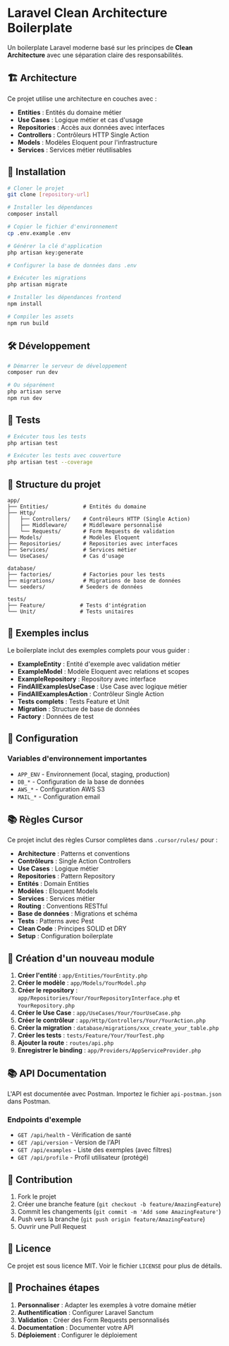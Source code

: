 # Laravel Clean Architecture Boilerplate

Un boilerplate Laravel moderne basé sur les principes de **Clean Architecture** avec une séparation claire des responsabilités.

## 🏗️ Architecture

Ce projet utilise une architecture en couches avec :

- **Entities** : Entités du domaine métier
- **Use Cases** : Logique métier et cas d'usage
- **Repositories** : Accès aux données avec interfaces
- **Controllers** : Contrôleurs HTTP Single Action
- **Models** : Modèles Eloquent pour l'infrastructure
- **Services** : Services métier réutilisables

## 🚀 Installation

```bash
# Cloner le projet
git clone [repository-url]

# Installer les dépendances
composer install

# Copier le fichier d'environnement
cp .env.example .env

# Générer la clé d'application
php artisan key:generate

# Configurer la base de données dans .env

# Exécuter les migrations
php artisan migrate

# Installer les dépendances frontend
npm install

# Compiler les assets
npm run build
```

## 🛠️ Développement

```bash
# Démarrer le serveur de développement
composer run dev

# Ou séparément
php artisan serve
npm run dev
```

## 🧪 Tests

```bash
# Exécuter tous les tests
php artisan test

# Exécuter les tests avec couverture
php artisan test --coverage
```

## 📁 Structure du projet

```
app/
├── Entities/           # Entités du domaine
├── Http/
│   ├── Controllers/    # Contrôleurs HTTP (Single Action)
│   ├── Middleware/     # Middleware personnalisé
│   └── Requests/       # Form Requests de validation
├── Models/             # Modèles Eloquent
├── Repositories/       # Repositories avec interfaces
├── Services/           # Services métier
└── UseCases/           # Cas d'usage

database/
├── factories/          # Factories pour les tests
├── migrations/         # Migrations de base de données
└── seeders/           # Seeders de données

tests/
├── Feature/           # Tests d'intégration
└── Unit/              # Tests unitaires
```

## 🎯 Exemples inclus

Le boilerplate inclut des exemples complets pour vous guider :

- **ExampleEntity** : Entité d'exemple avec validation métier
- **ExampleModel** : Modèle Eloquent avec relations et scopes
- **ExampleRepository** : Repository avec interface
- **FindAllExamplesUseCase** : Use Case avec logique métier
- **FindAllExamplesAction** : Contrôleur Single Action
- **Tests complets** : Tests Feature et Unit
- **Migration** : Structure de base de données
- **Factory** : Données de test

## 🔧 Configuration

### Variables d'environnement importantes

- `APP_ENV` - Environnement (local, staging, production)
- `DB_*` - Configuration de la base de données
- `AWS_*` - Configuration AWS S3
- `MAIL_*` - Configuration email

## 📚 Règles Cursor

Ce projet inclut des règles Cursor complètes dans `.cursor/rules/` pour :

- **Architecture** : Patterns et conventions
- **Contrôleurs** : Single Action Controllers
- **Use Cases** : Logique métier
- **Repositories** : Pattern Repository
- **Entités** : Domain Entities
- **Modèles** : Eloquent Models
- **Services** : Services métier
- **Routing** : Conventions RESTful
- **Base de données** : Migrations et schéma
- **Tests** : Patterns avec Pest
- **Clean Code** : Principes SOLID et DRY
- **Setup** : Configuration boilerplate

## 🚀 Création d'un nouveau module

1. **Créer l'entité** : `app/Entities/YourEntity.php`
2. **Créer le modèle** : `app/Models/YourModel.php`
3. **Créer le repository** : `app/Repositories/Your/YourRepositoryInterface.php` et `YourRepository.php`
4. **Créer le Use Case** : `app/UseCases/Your/YourUseCase.php`
5. **Créer le contrôleur** : `app/Http/Controllers/Your/YourAction.php`
6. **Créer la migration** : `database/migrations/xxx_create_your_table.php`
7. **Créer les tests** : `tests/Feature/Your/YourTest.php`
8. **Ajouter la route** : `routes/api.php`
9. **Enregistrer le binding** : `app/Providers/AppServiceProvider.php`

## 📚 API Documentation

L'API est documentée avec Postman. Importez le fichier `api-postman.json` dans Postman.

### Endpoints d'exemple

- `GET /api/health` - Vérification de santé
- `GET /api/version` - Version de l'API
- `GET /api/examples` - Liste des exemples (avec filtres)
- `GET /api/profile` - Profil utilisateur (protégé)

## 🤝 Contribution

1. Fork le projet
2. Créer une branche feature (`git checkout -b feature/AmazingFeature`)
3. Commit les changements (`git commit -m 'Add some AmazingFeature'`)
4. Push vers la branche (`git push origin feature/AmazingFeature`)
5. Ouvrir une Pull Request

## 📄 Licence

Ce projet est sous licence MIT. Voir le fichier `LICENSE` pour plus de détails.

## 🎯 Prochaines étapes

1. **Personnaliser** : Adapter les exemples à votre domaine métier
2. **Authentification** : Configurer Laravel Sanctum
3. **Validation** : Créer des Form Requests personnalisés
4. **Documentation** : Documenter votre API
5. **Déploiement** : Configurer le déploiement
